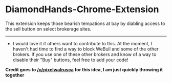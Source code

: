 # DiamondHands-Chrome-Extension

 This extension keeps those bearish tempations at bay by diabling access to the sell button on select brokerage sites.

<hr />

- I would love it if others want to contribute to this. At the moment, I haven't had time to find a way to block WeBull and some of the other brokers. If you use one of these other brokers and know of a way to disable their "Buy" buttons, feel free to add your code!

**Credit goes to [/u/pixelwalrusca](https://www.reddit.com/user/pixelwalrusca/) for this idea, I am just quickly throwing it together**